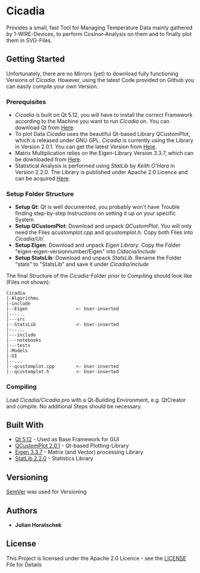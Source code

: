 # Cicadia
Provides a small, fast Tool for Managing Temperature Data mainly gathered by 1-WIRE-Devices, to perform Cosinor-Analysis on them and to finally plot them in SVG-Files.

## Getting Started

Unfortunately, there are no Mirrors (yet) to download fully functioning Versions of *Cicadia*. However, using the latest Code provided on Github you can easily compile your own Version.

### Prerequisites

* *Cicadia* is built on Qt 5.12, you will have to install the correct Framework according to the Machine you want to run *Cicadia* on. You can download Qt from [Here](https://www.qt.io/download).
* To plot Data *Cicadia* uses the beautiful Qt-based Library QCustomPlot, which is released under GNU GPL. *Cicadia* is currently using the Library in Version 2.0.1. You can get the latest Version from [Here](https://www.qcustomplot.com/index.php/download).
* Matrix Multiplication relies on the Eigen-Library Version 3.3.7, which can be downloaded from [Here](http://eigen.tuxfamily.org/index.php?title=Main_Page).
* Statistical Analysis is performed using *StatLib* by *Keith O'Hara* in Version 2.2.0. The Library is published under Apache 2.0 Licence and can be acquired [Here](https://github.com/kthohr/stats).

### Setup Folder Structure

* **Setup Qt**: Qt is well documented, you probably won't have Trouble finding step-by-step Instructions on setting it up on your specific System.
* **Setup QCustomPlot**: Download and unpack *QCustomPlot*. You will only need the Files *qcustomplot.cpp* and *qcustomplot.h*. Copy both Files into *Cicadia/UI/*.
* **Setup Eigen**: Download and unpack *Eigen Library*. Copy the Folder "eigen-eigen-versionnumber/Eigen" into *Cidacia/include*
* **Setup StatsLib**: Download and unpack *StatsLib*. Rename the Folder "stats" to "StatsLib" and save it under *Cicadia/include*

The final Structure of the *Cicadia*-Folder prior to Compiling should look like (Files not shown):

```
Cicadia
|-Algorithms
|-include
|--Eigen                  <- User-inserted
|---...
|---src
|--StatsLib               <- User-inserted
|---...
|---include
|---notebooks
|---tests
|-Models
|-UI
|--...
|--qcustomplot.cpp        <- User-inserted
|--qcustomplot.h          <- User-inserted
```

### Compiling

Load *Cicadia/Cicadia.pro* with a Qt-Building Environment, e.g. QtCreator and compile. No additional Steps should be necessary.

## Built With

* [Qt 5.12](https://www.qt.io/download) - Used as Base Framework for GUI
* [QCustomPlot 2.0.1](https://www.qcustomplot.com/index.php/download) - Qt-based Plotting-Library
* [Eigen 3.3.7](http://eigen.tuxfamily.org/index.php?title=Main_Page) - Matrix (and Vector) processing Library
* [StatLib 2.2.0](https://github.com/kthohr/stats) - Statistics Library


## Versioning

[SemVer](http://semver.org/) was used for Versioning

## Authors

* **Julian Horatschek**

## License

This Project is licensed under the Apache 2.0 Licence - see the [LICENSE](LICENSE) File for Details

